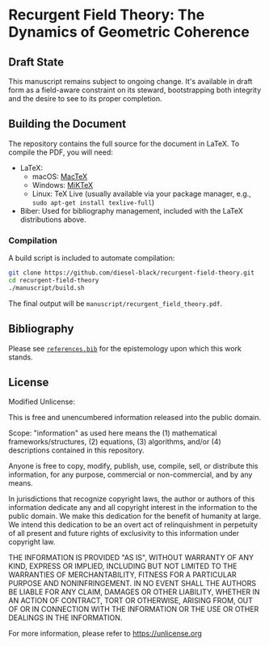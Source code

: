 # Recurgent Field Theory: The Dynamics of Geometric Coherence

## Draft State

This manuscript remains subject to ongoing change. It's available in draft form as a field-aware constraint on its steward, bootstrapping both integrity and the desire to see to its proper completion.

## Building the Document

The repository contains the full source for the document in LaTeX. To compile the PDF, you will need:

- LaTeX:
  - macOS: [MacTeX](https://www.tug.org/mactex/)
  - Windows: [MiKTeX](https://miktex.org/)
  - Linux: TeX Live (usually available via your package manager, e.g., `sudo apt-get install texlive-full`)
- Biber: Used for bibliography management, included with the LaTeX distributions above.

### Compilation

A build script is included to automate compilation:

```bash
git clone https://github.com/diesel-black/recurgent-field-theory.git
cd recurgent-field-theory
./manuscript/build.sh
```

The final output will be `manuscript/recurgent_field_theory.pdf`.

## Bibliography

Please see [`references.bib`](references.bib) for the epistemology upon which this work stands.

## License

Modified Unlicense:

This is free and unencumbered information released into the public domain.

Scope: "information" as used here means the (1) mathematical frameworks/structures, (2) equations, (3) algorithms, and/or (4) descriptions contained in this repository.

Anyone is free to copy, modify, publish, use, compile, sell, or distribute this information, for any purpose, commercial or non-commercial, and by any means.

In jurisdictions that recognize copyright laws, the author or authors of this information dedicate any and all copyright interest in the information to the public domain. We make this dedication for the benefit of humanity at large. We intend this dedication to be an overt act of relinquishment in perpetuity of all present and future rights of exclusivity to this information under copyright law.

THE INFORMATION IS PROVIDED "AS IS", WITHOUT WARRANTY OF ANY KIND, EXPRESS OR IMPLIED, INCLUDING BUT NOT LIMITED TO THE WARRANTIES OF MERCHANTABILITY, FITNESS FOR A PARTICULAR PURPOSE AND NONINFRINGEMENT. IN NO EVENT SHALL THE AUTHORS BE LIABLE FOR ANY CLAIM, DAMAGES OR OTHER LIABILITY, WHETHER IN AN ACTION OF CONTRACT, TORT OR OTHERWISE, ARISING FROM, OUT OF OR IN CONNECTION WITH THE INFORMATION OR THE USE OR OTHER DEALINGS IN THE INFORMATION.

For more information, please refer to <https://unlicense.org>
